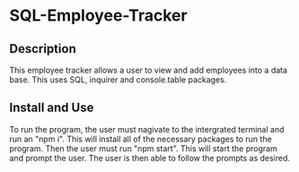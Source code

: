 # SQL-Employee-Tracker

## Description
This employee tracker allows a user to view and add employees into a data base. This uses SQL, inquirer and console.table packages. 

## Install and Use
To run the program, the user must nagivate to the intergrated terminal and run an "npm i". This will install all of the necessary packages to run the program. Then the user must run "npm start". This will start the program and prompt the user. The user is then able to follow the prompts as desired. 